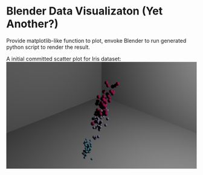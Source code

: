 ﻿Blender Data Visualizaton (Yet Another?)
===

Provide matplotlib-like function to plot, envoke Blender to run generated python script to render the result.

A initial committed scatter plot for Iris dataset:
![screenshot](Iris.png)